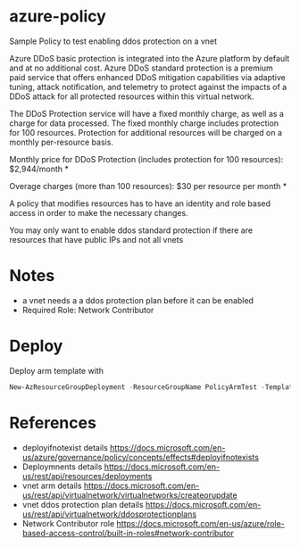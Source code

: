 # azure-policy
Sample Policy to test enabling ddos protection on a vnet

Azure DDoS basic protection is integrated into the Azure platform by default and at no additional cost. Azure DDoS standard protection is a premium paid service that offers enhanced DDoS mitigation capabilities via adaptive tuning, attack notification, and telemetry to protect against the impacts of a DDoS attack for all protected resources within this virtual network.

The DDoS Protection service will have a fixed monthly charge, as well as a charge for data processed. The fixed monthly charge includes protection for 100 resources. Protection for additional resources will be charged on a monthly per-resource basis.

Monthly price for DDoS Protection (includes protection for 100 resources): $2,944/month *

Overage charges (more than 100 resources): $30 per resource per month *

A policy that modifies resources has to have an identity and role based access in order to make the necessary changes.

You may only want to enable ddos standard protection if there are resources that have public IPs and not all vnets

# Notes

- a vnet needs a a ddos protection plan before it can be enabled
- Required Role: Network Contributor

# Deploy

Deploy arm template with

```powershell
New-AzResourceGroupDeployment -ResourceGroupName PolicyArmTest -TemplateFile .\simplearm.json
```

# References

- deployifnotexist details https://docs.microsoft.com/en-us/azure/governance/policy/concepts/effects#deployifnotexists
- Deploymnents details https://docs.microsoft.com/en-us/rest/api/resources/deployments
- vnet arm details https://docs.microsoft.com/en-us/rest/api/virtualnetwork/virtualnetworks/createorupdate
- vnet ddos protection plan details https://docs.microsoft.com/en-us/rest/api/virtualnetwork/ddosprotectionplans
- Network Contributor role https://docs.microsoft.com/en-us/azure/role-based-access-control/built-in-roles#network-contributor